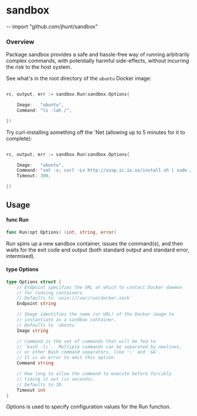 # sandbox
--
    import "github.com/jhunt/sandbox"

### Overview

Package sandbox provides a safe and hassle-free way of running arbitrarily
complex commands, with potentially harmful side-effects, without incurring the
risk to the host system.

See what's in the root directory of the `ubuntu` Docker image:

```go

rc, output, err := sandbox.Run(sandbox.Options{

    Image:   "ubuntu",
    Command: "ls -lah /",

})

```

Try curl-installing something off the 'Net (allowing up to 5 minutes for it to
complete):

```go

rc, output, err := sandbox.Run(sandbox.Options{

    Image:   "ubuntu",
    Command: "set -x; curl -Lv http://susp.ic.io.us/install.sh | sudo /bin/sh -c",
    Timeout: 300,

})

```

## Usage

#### func  Run

```go
func Run(opt Options) (int, string, error)
```
Run spins up a new sandbox container, issues the command(s), and then waits for
the exit code and output (both standard output and standard error, intermixed).

#### type Options

```go
type Options struct {
	// Endpoint specifies the URL at which to contact Docker daemon
	// for running containers.
	// Defaults to `unix:///var/run/docker.sock`
	Endpoint string

	// Image identifies the name (or URL) of the Docker image to
	// instantiate as a sandbox container.
	// Defaults to `ubuntu`
	Image string

	// Command is the set of commands that will be fed to
	// `bash -lc`.  Multiple commands can be separated by newlines,
	// or other Bash command separators, like ';' and '&&'.
	// It is an error to omit this option.
	Command string

	// How long to allow the command to execute before forcibly
	// timing it out (in seconds).
	// Defaults to 30.
	Timeout int
}
```

Options is used to specify configuration values for the Run function.
